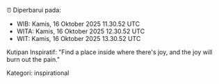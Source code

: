 ⏰ Diperbarui pada:
- WIB: Kamis, 16 Oktober 2025 11.30.52 UTC
- WITA: Kamis, 16 Oktober 2025 12.30.52 UTC
- WIT: Kamis, 16 Oktober 2025 13.30.52 UTC

Kutipan Inspiratif:
"Find a place inside where there's joy, and the joy will burn out the pain."


Kategori: inspirational

